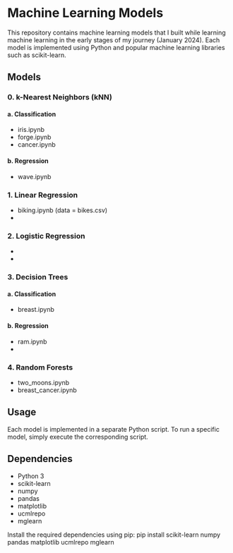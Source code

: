 # Machine Learning Models

This repository contains machine learning models that I built while learning machine learning in the early stages of my journey (January 2024). Each model is implemented using Python and popular machine learning libraries such as scikit-learn.

## Models

### 0. k-Nearest Neighbors (kNN)
#### a. Classification
- iris.ipynb
- forge.ipynb
- cancer.ipynb

#### b. Regression
- wave.ipynb
 
### 1. Linear Regression
- biking.ipynb (data = bikes.csv)
- 
   
### 2. Logistic Regression
- 
- 

### 3. Decision Trees
#### a. Classification
- breast.ipynb

#### b. Regression
- ram.ipynb
- 

### 4. Random Forests
- two_moons.ipynb
- breast_cancer.ipynb



## Usage
Each model is implemented in a separate Python script.
To run a specific model, simply execute the corresponding script.

## Dependencies
- Python 3
- scikit-learn
- numpy
- pandas
- matplotlib
- ucmlrepo
- mglearn

Install the required dependencies using pip:
pip install scikit-learn numpy pandas matplotlib ucmlrepo mglearn
